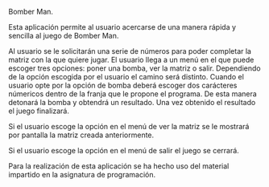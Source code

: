 Bomber Man.

Esta aplicación permite al usuario acercarse de una manera rápida y sencilla al juego de Bomber Man.

Al usuario se le solicitarán una serie de números para poder completar la matriz con la que quiere jugar.
El usuario llega a un menú en el que puede escoger tres opciones: poner una bomba, ver la matriz o salir.
Dependiendo de la opción escogida por el usuario el camino será distinto.
Cuando el usuario opte por la opción de bomba deberá escoger dos carácteres númericos dentro de la franja que le propone el programa. De esta manera detonará la bomba y obtendrá un resultado.
Una vez obtenido el resultado el juego finalizará.

Si el usuario escoge la opción en el menú de ver la matriz se le mostrará por pantalla la matriz creada anteriormente.

Si el usuario escoge la opción en el menú de salir el juego se cerrará.

Para la realización de esta aplicación se ha hecho uso del material impartido en la asignatura de programación.
